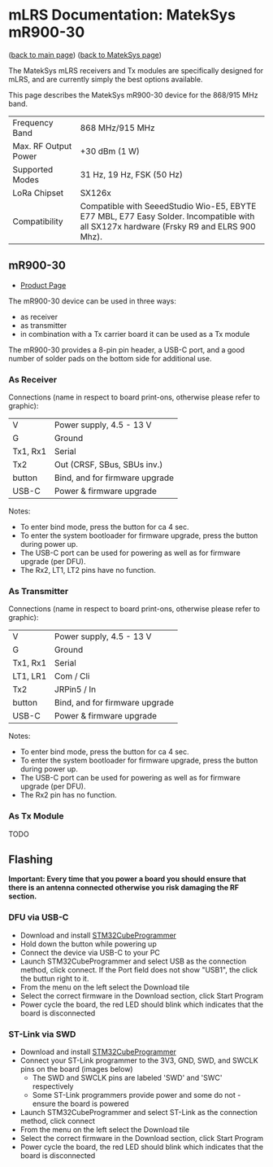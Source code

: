 # mLRS Documentation: MatekSys mR900-30 #

([back to main page](../README.md))
([back to MatekSys page](MATEKSYS.md))

The MatekSys mLRS receivers and Tx modules are specifically designed for mLRS, and are currently simply the best options available. 

This page describes the MatekSys mR900-30 device for the 868/915 MHz band.

<table>
  <tbody>
    <tr>
      <td>Frequency Band</td>
      <td>868 MHz/915 MHz</td>
    </tr>
    <tr>
      <td>Max. RF Output Power</td>
      <td>+30 dBm (1 W)</td>
    </tr>
    <tr>
      <td>Supported Modes</td>
      <td>31 Hz, 19 Hz, FSK (50 Hz)</td>
    </tr>
    <tr>
      <td>LoRa Chipset</td>
      <td>SX126x</td>
    </tr>
    <tr>
      <td>Compatibility</td>
      <td>Compatible with SeeedStudio Wio-E5, EBYTE E77 MBL, E77 Easy Solder. Incompatible with all SX127x hardware (Frsky R9 and ELRS 900 Mhz).</td>
    </tr>
  </tbody>
</table>


## mR900-30 ##

- [Product Page](https://www.mateksys.com/?page_id=12174)

The mR900-30 device can be used in three ways:
- as receiver
- as transmitter
- in combination with a Tx carrier board it can be used as a Tx module

The mR900-30 provides a 8-pin pin header, a USB-C port, and a good number of solder pads on the bottom side for additional use.


### As Receiver ###

Connections (name in respect to board print-ons, otherwise please refer to graphic):

<table>
  <tbody>
    <tr>
      <td>V</td><td>Power supply, 4.5 - 13 V</td>
    </tr><tr>
      <td>G</td><td>Ground</td>
    </tr><tr>
      <td>Tx1, Rx1</td><td>Serial</td>
    </tr><tr>
      <td>Tx2</td><td>Out (CRSF, SBus, SBUs inv.)</td>
    </tr><tr>
      <td>button</td><td>Bind, and for firmware upgrade</td>
    </tr><tr>
      <td>USB-C</td><td>Power & firmware upgrade</td>
    </tr>
  </tbody>
</table>

Notes:
- To enter bind mode, press the button for ca 4 sec.
- To enter the system bootloader for firmware upgrade, press the button during power up.
- The USB-C port can be used for powering as well as for firmware upgrade (per DFU).
- The Rx2, LT1, LT2 pins have no function.


### As Transmitter ###

Connections (name in respect to board print-ons, otherwise please refer to graphic):

<table>
  <tbody>
    <tr>
      <td>V</td><td>Power supply, 4.5 - 13 V</td>
    </tr><tr>
      <td>G</td><td>Ground</td>
    </tr><tr>
      <td>Tx1, Rx1</td><td>Serial</td>
    </tr><tr>
      <td>LT1, LR1</td><td>Com / Cli</td>
    </tr><tr>
      <td>Tx2</td><td>JRPin5 / In</td>
    </tr><tr>
      <td>button</td><td>Bind, and for firmware upgrade</td>
    </tr><tr>
      <td>USB-C</td><td>Power & firmware upgrade</td>
    </tr>
  </tbody>
</table>

Notes:
- To enter bind mode, press the button for ca 4 sec.
- To enter the system bootloader for firmware upgrade, press the button during power up.
- The USB-C port can be used for powering as well as for firmware upgrade (per DFU).
- The Rx2 pin has no function.


### As Tx Module ###

TODO


## Flashing ##

**Important: Every time that you power a board you should ensure that there is an antenna connected otherwise you risk damaging the RF section.**

### DFU via USB-C ###

- Download and install [STM32CubeProgrammer](https://www.st.com/en/development-tools/stm32cubeprog.html)
- Hold down the button while powering up
- Connect the device via USB-C to your PC
- Launch STM32CubeProgrammer and select USB as the connection method, click connect. If the Port field does not show "USB1", the click the buttun right to it.
- From the menu on the left select the Download tile
- Select the correct firmware in the Download section, click Start Program
- Power cycle the board, the red LED should blink which indicates that the board is disconnected


### ST-Link via SWD ###

- Download and install [STM32CubeProgrammer](https://www.st.com/en/development-tools/stm32cubeprog.html)
- Connect your ST-Link programmer to the 3V3, GND, SWD, and SWCLK pins on the board (images below)
    - The SWD and SWCLK pins are labeled 'SWD' and 'SWC' respectively
    - Some ST-Link programmers provide power and some do not - ensure the board is powered
- Launch STM32CubeProgrammer and select ST-Link as the connection method, click connect
- From the menu on the left select the Download tile
- Select the correct firmware in the Download section, click Start Program
- Power cycle the board, the red LED should blink which indicates that the board is disconnected

